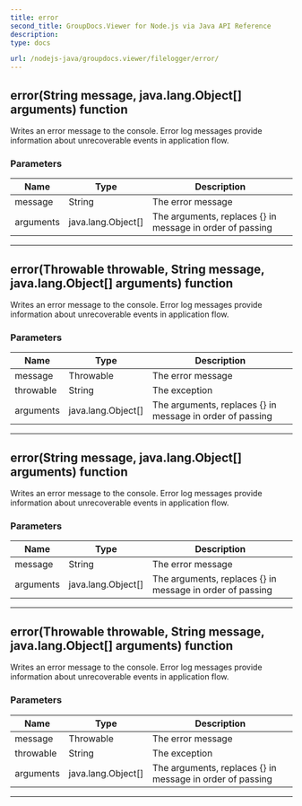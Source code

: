 ```yaml
---
title: error
second_title: GroupDocs.Viewer for Node.js via Java API Reference
description: 
type: docs

url: /nodejs-java/groupdocs.viewer/filelogger/error/
---
```


## error(String message, java.lang.Object[] arguments)  function
Writes an error message to the console.
 Error log messages provide information about unrecoverable events in application flow.

### Parameters

| Name | Type | Description |
| --- | --- | --- |
| message | String | The error message |
| arguments | java.lang.Object[] | The arguments, replaces {} in message in order of passing |


---


## error(Throwable throwable, String message, java.lang.Object[] arguments)  function
Writes an error message to the console.
 Error log messages provide information about unrecoverable events in application flow.

### Parameters

| Name | Type | Description |
| --- | --- | --- |
| message | Throwable | The error message |
| throwable | String | The exception |
| arguments | java.lang.Object[] | The arguments, replaces {} in message in order of passing |


---


## error(String message, java.lang.Object[] arguments)  function
Writes an error message to the console.
 Error log messages provide information about unrecoverable events in application flow.

### Parameters

| Name | Type | Description |
| --- | --- | --- |
| message | String | The error message |
| arguments | java.lang.Object[] | The arguments, replaces {} in message in order of passing |


---


## error(Throwable throwable, String message, java.lang.Object[] arguments)  function
Writes an error message to the console.
 Error log messages provide information about unrecoverable events in application flow.

### Parameters

| Name | Type | Description |
| --- | --- | --- |
| message | Throwable | The error message |
| throwable | String | The exception |
| arguments | java.lang.Object[] | The arguments, replaces {} in message in order of passing |


---


